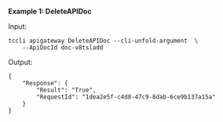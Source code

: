 **Example 1: DeleteAPIDoc**



Input: 

```
tccli apigateway DeleteAPIDoc --cli-unfold-argument  \
    --ApiDocId doc-v8tsladd
```

Output: 
```
{
    "Response": {
        "Result": "True",
        "RequestId": "1dea2e5f-c4d8-47c9-8dab-6ce9b137a15a"
    }
}
```


